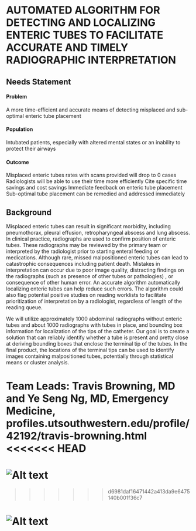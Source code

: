 # AUTOMATED ALGORITHM FOR DETECTING AND LOCALIZING ENTERIC TUBES TO FACILITATE ACCURATE AND TIMELY RADIOGRAPHIC INTERPRETATION

## Needs Statement

#### Problem
A more time-efficient and accurate means of detecting misplaced and sub-optimal enteric tube placement

#### Population

Intubated patients, especially with altered mental states or an inability to protect their airways

#### Outcome

Misplaced enteric tubes rates with scans provided will drop to 0 cases
Radiologists will be able to use their time more efficiently
Cite specific time savings and cost savings
Immediate feedback on enteric tube placement
Sub-optimal tube placement can be remedied and addressed immediately

## Background

Misplaced enteric tubes can result in significant morbidity, including pneumothorax, pleural effusion, retropharyngeal abscess and lung abscess. In clinical practice, radiographs are used to confirm position of enteric tubes. These radiographs may be reviewed by the primary team or interpreted by the radiologist prior to starting enteral feeding or medications. Although rare, missed malpositioned enteric tubes can lead to catastrophic consequences including patient death. Mistakes in interpretation can occur due to poor image quality, distracting findings on the radiographs (such as presence of other tubes or pathologies) , or consequence of other human error. An accurate algorithm automatically localizing enteric tubes can help reduce such errors. The algorithm could also flag potential positive studies on reading worklists to facilitate prioritization of interpretation by a radiologist, regardless of length of the reading queue.

We will utilize approximately 1000 abdominal radiographs without enteric tubes and about 1000 radiographs with tubes in place, and bounding box information for localization of the tips of the catheter.  Our goal is to create a solution that can reliably identify whether a tube is present and pretty close at deriving bounding boxes that enclose the terminal tip of the tubes. In the final product, the locations of the terminal tips can be used to identify images containing malpositioned tubes, potentially through statistical means or cluster analysis. 

Team Leads: Travis Browning, MD and Ye Seng Ng, MD, Emergency Medicine, profiles.utsouthwestern.edu/profile/42192/travis-browning.html 
<<<<<<< HEAD
=======

![Alt text](https://images.squarespace-cdn.com/content/v1/5b3ffc3fcef3721bd81d8c60/1559312908014-U0GOGORXOYIS0UJQV43H/ke17ZwdGBToddI8pDm48kLSRW7PLm3WkubOqe1a7DDVZw-zPPgdn4jUwVcJE1ZvWQUxwkmyExglNqGp0IvTJZUJFbgE-7XRK3dMEBRBhUpyGgy-SgXO0EeFY0JziBd3dD9HtJ7Bi1hLUqRY0vXhnJ17ynhB4yX2qIiJJUVq2E2g/browning1.png?format=1500w)
=======
>>>>>>> d6981daf16471442a413da9e6475140b001f36c7

![Alt text](https://images.squarespace-cdn.com/content/v1/5b3ffc3fcef3721bd81d8c60/1559312908014-U0GOGORXOYIS0UJQV43H/ke17ZwdGBToddI8pDm48kLSRW7PLm3WkubOqe1a7DDVZw-zPPgdn4jUwVcJE1ZvWQUxwkmyExglNqGp0IvTJZUJFbgE-7XRK3dMEBRBhUpyGgy-SgXO0EeFY0JziBd3dD9HtJ7Bi1hLUqRY0vXhnJ17ynhB4yX2qIiJJUVq2E2g/browning1.png?format=1500w)
=======
